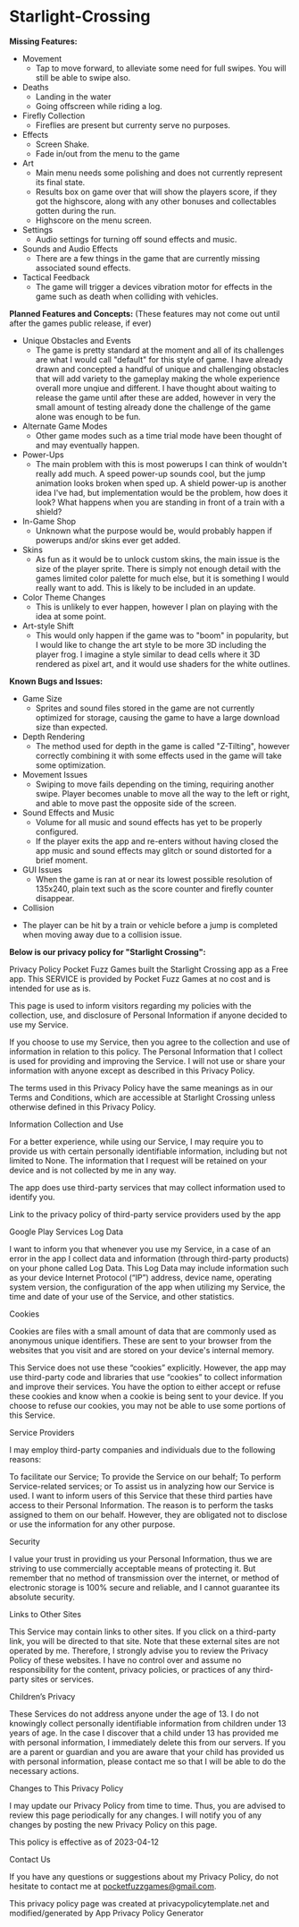 # Starlight-Crossing
**Missing Features:**
* Movement
  - Tap to move forward, to alleviate some need for full swipes. You will still be able to swipe also.
* Deaths
  - Landing in the water
  - Going offscreen while riding a log.
* Firefly Collection
  - Fireflies are present but currenty serve no purposes.
* Effects
  - Screen Shake.
  - Fade in/out from the menu to the game
* Art
  - Main menu needs some polishing and does not currently represent its final state.
  - Results box on game over that will show the players score, if they got the highscore, along with any other bonuses and collectables gotten during the run.
  - Highscore on the menu screen.
* Settings
  - Audio settings for turning off sound effects and music.
* Sounds and Audio Effects 
  - There are a few things in the game that are currently missing associated sound effects.
* Tactical Feedback
  - The game will trigger a devices vibration motor for effects in the game such as death when colliding with vehicles.
  
**Planned Features and Concepts:**
(These features  may not come out until after the games public release, if ever)
* Unique Obstacles and Events
  - The game is pretty standard at the moment and all of its challenges are what I would call "default" for this style of game. I have already drawn and concepted a handful of unique and challenging obstacles that will add variety to the gameplay making the whole experience overall more unqiue and different. I have thought about waiting to release the game until after these are added, however in very the small amount of testing already done the challenge of the game alone was enough to be fun.
* Alternate Game Modes
  - Other game modes such as a time trial mode have been thought of and may eventually happen.
* Power-Ups
  - The main problem with this is most powerups I can think of wouldn't really add much. A speed power-up sounds cool, but the jump animation looks broken when sped up. A shield power-up is another idea I've had, but implementation would be the problem, how does it look? What happens when you are standing in front of a train with a shield?
* In-Game Shop
  - Unknown what the purpose would be, would probably happen if powerups and/or skins ever get added.
* Skins
  - As fun as it would be to unlock custom skins, the main issue is the size of the player sprite. There is simply not enough detail with the games limited color palette for much else, but it is something I would really want to add. This is likely to be included in an update.
* Color Theme Changes
  - This is unlikely to ever happen, however I plan on playing with the idea at some point.
* Art-style Shift
  - This would only happen if the game was to "boom" in popularity, but I would like to change the art style to be more 3D including the player frog. I imagine a style similar to dead cells where it 3D rendered as pixel art, and it would use shaders for the white outlines.

**Known Bugs and Issues:**
* Game Size
  - Sprites and sound files stored in the game are not currently optimized for storage, causing the game to have a large download size than expected.
* Depth Rendering
  - The method used for depth in the game is called "Z-Tilting", however correctly combining it with some effects used in the game will take some optimization.
* Movement Issues
  - Swiping to move fails depending on the timing, requiring another swipe.
Player becomes unable to move all the way to the left or right, and able to move past the opposite side of the screen.
* Sound Effects and Music
  - Volume for all music and sound effects has yet to be properly configured.
  - If the player exits the app and re-enters without having closed the app music and sound effects may glitch or sound distorted for a brief moment.
* GUI Issues
  - When the game is ran at or near its lowest possible resolution of 135x240, plain text such as the score counter and firefly counter disappear.
* Collision
 - The player can be hit by a train or vehicle before a jump is completed when moving away due to a collision issue.
 
**Below is our privacy policy for "Starlight Crossing":**

Privacy Policy
Pocket Fuzz Games built the Starlight Crossing app as a Free app. This SERVICE is provided by Pocket Fuzz Games at no cost and is intended for use as is.

This page is used to inform visitors regarding my policies with the collection, use, and disclosure of Personal Information if anyone decided to use my Service.

If you choose to use my Service, then you agree to the collection and use of information in relation to this policy. The Personal Information that I collect is used for providing and improving the Service. I will not use or share your information with anyone except as described in this Privacy Policy.

The terms used in this Privacy Policy have the same meanings as in our Terms and Conditions, which are accessible at Starlight Crossing unless otherwise defined in this Privacy Policy.

Information Collection and Use

For a better experience, while using our Service, I may require you to provide us with certain personally identifiable information, including but not limited to None. The information that I request will be retained on your device and is not collected by me in any way.

The app does use third-party services that may collect information used to identify you.

Link to the privacy policy of third-party service providers used by the app

Google Play Services
Log Data

I want to inform you that whenever you use my Service, in a case of an error in the app I collect data and information (through third-party products) on your phone called Log Data. This Log Data may include information such as your device Internet Protocol (“IP”) address, device name, operating system version, the configuration of the app when utilizing my Service, the time and date of your use of the Service, and other statistics.

Cookies

Cookies are files with a small amount of data that are commonly used as anonymous unique identifiers. These are sent to your browser from the websites that you visit and are stored on your device's internal memory.

This Service does not use these “cookies” explicitly. However, the app may use third-party code and libraries that use “cookies” to collect information and improve their services. You have the option to either accept or refuse these cookies and know when a cookie is being sent to your device. If you choose to refuse our cookies, you may not be able to use some portions of this Service.

Service Providers

I may employ third-party companies and individuals due to the following reasons:

To facilitate our Service;
To provide the Service on our behalf;
To perform Service-related services; or
To assist us in analyzing how our Service is used.
I want to inform users of this Service that these third parties have access to their Personal Information. The reason is to perform the tasks assigned to them on our behalf. However, they are obligated not to disclose or use the information for any other purpose.

Security

I value your trust in providing us your Personal Information, thus we are striving to use commercially acceptable means of protecting it. But remember that no method of transmission over the internet, or method of electronic storage is 100% secure and reliable, and I cannot guarantee its absolute security.

Links to Other Sites

This Service may contain links to other sites. If you click on a third-party link, you will be directed to that site. Note that these external sites are not operated by me. Therefore, I strongly advise you to review the Privacy Policy of these websites. I have no control over and assume no responsibility for the content, privacy policies, or practices of any third-party sites or services.

Children’s Privacy

These Services do not address anyone under the age of 13. I do not knowingly collect personally identifiable information from children under 13 years of age. In the case I discover that a child under 13 has provided me with personal information, I immediately delete this from our servers. If you are a parent or guardian and you are aware that your child has provided us with personal information, please contact me so that I will be able to do the necessary actions.

Changes to This Privacy Policy

I may update our Privacy Policy from time to time. Thus, you are advised to review this page periodically for any changes. I will notify you of any changes by posting the new Privacy Policy on this page.

This policy is effective as of 2023-04-12

Contact Us

If you have any questions or suggestions about my Privacy Policy, do not hesitate to contact me at pocketfuzzgames@gmail.com.

This privacy policy page was created at privacypolicytemplate.net and modified/generated by App Privacy Policy Generator
